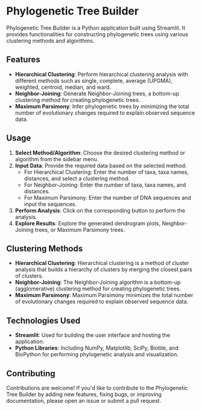 # Phylogenetic Tree Builder

Phylogenetic Tree Builder is a Python application built using Streamlit. It provides functionalities for constructing phylogenetic trees using various clustering methods and algorithms.

## Features

- **Hierarchical Clustering**: Perform hierarchical clustering analysis with different methods such as single, complete, average (UPGMA), weighted, centroid, median, and ward.
- **Neighbor-Joining**: Generate Neighbor-Joining trees, a bottom-up clustering method for creating phylogenetic trees.
- **Maximum Parsimony**: Infer phylogenetic trees by minimizing the total number of evolutionary changes required to explain observed sequence data.

## Usage

1. **Select Method/Algorithm**: Choose the desired clustering method or algorithm from the sidebar menu.
2. **Input Data**: Provide the required data based on the selected method:
   - For Hierarchical Clustering: Enter the number of taxa, taxa names, distances, and select a clustering method.
   - For Neighbor-Joining: Enter the number of taxa, taxa names, and distances.
   - For Maximum Parsimony: Enter the number of DNA sequences and input the sequences.
3. **Perform Analysis**: Click on the corresponding button to perform the analysis.
4. **Explore Results**: Explore the generated dendrogram plots, Neighbor-Joining trees, or Maximum Parsimony trees.

## Clustering Methods

- **Hierarchical Clustering**: Hierarchical clustering is a method of cluster analysis that builds a hierarchy of clusters by merging the closest pairs of clusters.
- **Neighbor-Joining**: The Neighbor-Joining algorithm is a bottom-up (agglomerative) clustering method for creating phylogenetic trees.
- **Maximum Parsimony**: Maximum Parsimony minimizes the total number of evolutionary changes required to explain observed sequence data.

## Technologies Used

- **Streamlit**: Used for building the user interface and hosting the application.
- **Python Libraries**: Including NumPy, Matplotlib, SciPy, Biotite, and BioPython for performing phylogenetic analysis and visualization.

## Contributing

Contributions are welcome! If you'd like to contribute to the Phylogenetic Tree Builder by adding new features, fixing bugs, or improving documentation, please open an issue or submit a pull request.

